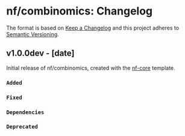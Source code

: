 # nf/combinomics: Changelog

The format is based on [Keep a Changelog](https://keepachangelog.com/en/1.0.0/)
and this project adheres to [Semantic Versioning](https://semver.org/spec/v2.0.0.html).

## v1.0.0dev - [date]

Initial release of nf/combinomics, created with the [nf-core](https://nf-co.re/) template.

### `Added`

### `Fixed`

### `Dependencies`

### `Deprecated`
